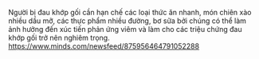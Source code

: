 Người bị đau khớp gối cần hạn chế các loại thức ăn nhanh, món chiên xào nhiều dầu mỡ, các thực phẩm nhiều đường, bơ sữa bởi chúng có thể làm ảnh hưởng đến  xúc tiến phản ứng viêm và làm cho các triệu chứng đau khớp gối trở nên nghiêm trọng.
https://www.minds.com/newsfeed/875956464791052288
